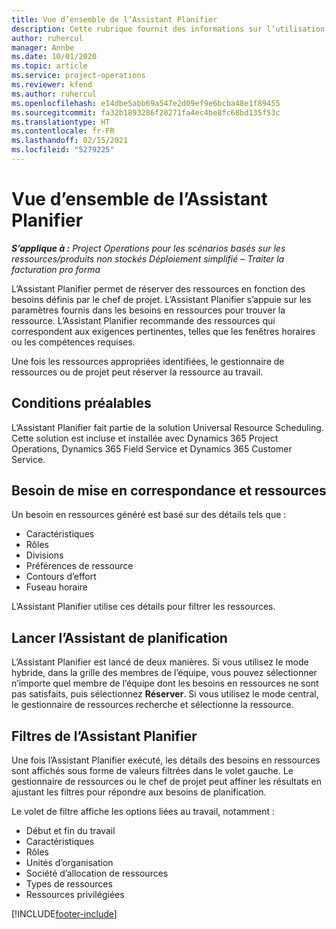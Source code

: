 ```yaml
---
title: Vue d’ensemble de l’Assistant Planifier
description: Cette rubrique fournit des informations sur l’utilisation de l’Assistant Planifier pour réserver des ressources.
author: ruhercul
manager: Annbe
ms.date: 10/01/2020
ms.topic: article
ms.service: project-operations
ms.reviewer: kfend
ms.author: ruhercul
ms.openlocfilehash: e14dbe5abb69a547e2d09ef9e6bcba48e1f89455
ms.sourcegitcommit: fa32b1893286f20271fa4ec4be8fc68bd135f53c
ms.translationtype: HT
ms.contentlocale: fr-FR
ms.lasthandoff: 02/15/2021
ms.locfileid: "5279225"
---
```

# <a name="schedule-assistant-overview"></a>Vue d’ensemble de l’Assistant Planifier

_**S’applique à :** Project Operations pour les scénarios basés sur les ressources/produits non stockés Déploiement simplifié – Traiter la facturation pro forma_

L’Assistant Planifier permet de réserver des ressources en fonction des besoins définis par le chef de projet. L’Assistant Planifier s’appuie sur les paramètres fournis dans les besoins en ressources pour trouver la ressource. L’Assistant Planifier recommande des ressources qui correspondent aux exigences pertinentes, telles que les fenêtres horaires ou les compétences requises.

Une fois les ressources appropriées identifiées, le gestionnaire de ressources ou de projet peut réserver la ressource au travail.

## <a name="prerequisites"></a>Conditions préalables

L’Assistant Planifier fait partie de la solution Universal Resource Scheduling. Cette solution est incluse et installée avec Dynamics 365 Project Operations, Dynamics 365 Field Service et Dynamics 365 Customer Service.

## <a name="matching-requirements-and-resources"></a>Besoin de mise en correspondance et ressources

Un besoin en ressources généré est basé sur des détails tels que :

-   Caractéristiques
-   Rôles
-   Divisions
-   Préférences de ressource
-   Contours d’effort
-   Fuseau horaire

L’Assistant Planifier utilise ces détails pour filtrer les ressources.

## <a name="launch-the-schedule-assistant"></a>Lancer l’Assistant de planification

L’Assistant Planifier est lancé de deux manières. Si vous utilisez le mode hybride, dans la grille des membres de l’équipe, vous pouvez sélectionner n’importe quel membre de l’équipe dont les besoins en ressources ne sont pas satisfaits, puis sélectionnez **Réserver**. Si vous utilisez le mode central, le gestionnaire de ressources recherche et sélectionne la ressource.

## <a name="schedule-assistant-filters"></a>Filtres de l’Assistant Planifier

Une fois l’Assistant Planifier exécuté, les détails des besoins en ressources sont affichés sous forme de valeurs filtrées dans le volet gauche. Le gestionnaire de ressources ou le chef de projet peut affiner les résultats en ajustant les filtres pour répondre aux besoins de planification.

Le volet de filtre affiche les options liées au travail, notamment :

-   Début et fin du travail
-   Caractéristiques
-   Rôles
-   Unités d’organisation
-   Société d’allocation de ressources
-   Types de ressources
-   Ressources privilégiées


[!INCLUDE[footer-include](../includes/footer-banner.md)]